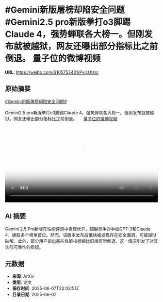 # #Gemini新版屠榜却陷安全问题#Gemini2.5 pro新版拳打o3脚踢Claude 4，强势蝉联各大榜一。但刚发布就被越狱，网友还曝出部分指标比之前倒退。 量子位的微博视频

**URL**: https://weibo.com/6105753431/PvjcUtsrc

## 原始摘要

<a href="https://m.weibo.cn/search?containerid=231522type%3D1%26t%3D10%26q%3D%23Gemini%E6%96%B0%E7%89%88%E5%B1%A0%E6%A6%9C%E5%8D%B4%E9%99%B7%E5%AE%89%E5%85%A8%E9%97%AE%E9%A2%98%23&amp;extparam=%23Gemini%E6%96%B0%E7%89%88%E5%B1%A0%E6%A6%9C%E5%8D%B4%E9%99%B7%E5%AE%89%E5%85%A8%E9%97%AE%E9%A2%98%23" data-hide=""><span class="surl-text">#Gemini新版屠榜却陷安全问题#</span></a><br><br>Gemini2.5 pro新版拳打o3脚踢Claude 4，强势蝉联各大榜一。但刚发布就被越狱，网友还曝出部分指标比之前倒退。 <a href="https://video.weibo.com/show?fid=1034:5174619389493349" data-hide=""><span class="url-icon"><img style="width: 1rem;height: 1rem" src="https://h5.sinaimg.cn/upload/2015/09/25/3/timeline_card_small_video_default.png" referrerpolicy="no-referrer"></span><span class="surl-text">量子位的微博视频</span></a> <br clear="both"><div style="clear: both"></div><video controls="controls" poster="https://tvax1.sinaimg.cn/orj480/006Fd7o3ly1i25tyygwlhj30u01hc407.jpg" style="width: 100%"><source src="https://f.video.weibocdn.com/o0/cgAuuBWElx08oPK3hJbW01041200jbwR0E010.mp4?label=mp4_720p&amp;template=720x1280.24.0&amp;ori=0&amp;ps=1CwnkDw1GXwCQx&amp;Expires=1749337343&amp;ssig=oxQ%2BsMYSaE&amp;KID=unistore,video"><source src="https://f.video.weibocdn.com/o0/QVeJdow8lx08oPK1XvEs01041200bcOi0E010.mp4?label=mp4_hd&amp;template=540x960.24.0&amp;ori=0&amp;ps=1CwnkDw1GXwCQx&amp;Expires=1749337343&amp;ssig=IwBOphxyP7&amp;KID=unistore,video"><source src="https://f.video.weibocdn.com/o0/q3LrOfgclx08oPK23o9G0104120065BE0E010.mp4?label=mp4_ld&amp;template=360x640.24.0&amp;ori=0&amp;ps=1CwnkDw1GXwCQx&amp;Expires=1749337343&amp;ssig=u86ZpLI0jF&amp;KID=unistore,video"><p>视频无法显示，请前往<a href="https://video.weibo.com/show?fid=1034%3A5174619389493349" target="_blank" rel="noopener noreferrer">微博视频</a>观看。</p></video>

## AI 摘要

Gemini 2.5 Pro新版在性能评测中表现优异，超越竞争对手如GPT-3和Claude 4，蝉联多个榜单首位。然而，该版本发布后很快被发现存在安全漏洞，可被越狱破解。此外，部分用户指出某些性能指标相比旧版有所倒退。这一情况引发了对其实际可靠性的质疑。

## 元数据

- **来源**: ArXiv
- **类型**: 论文
- **保存时间**: 2025-06-07T22:03:51Z
- **目录日期**: 2025-06-07

